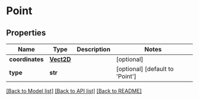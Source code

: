 # Point

## Properties
Name | Type | Description | Notes
------------ | ------------- | ------------- | -------------
**coordinates** | [**Vect2D**](Vect2D.md) |  | [optional] 
**type** | **str** |  | [optional] [default to 'Point']

[[Back to Model list]](../README.md#documentation-for-models) [[Back to API list]](../README.md#documentation-for-api-endpoints) [[Back to README]](../README.md)


